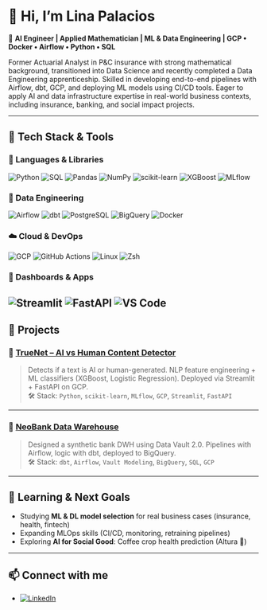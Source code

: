 # 👋 Hi, I’m Lina Palacios

🎯 **AI Engineer | Applied Mathematician | ML & Data Engineering | GCP • Docker • Airflow • Python • SQL**

Former Actuarial Analyst in P&C insurance with strong mathematical background, transitioned into Data Science and recently completed a Data Engineering apprenticeship. Skilled in developing end-to-end pipelines with Airflow, dbt, GCP, and deploying ML models using CI/CD tools. Eager to apply AI and data infrastructure expertise in real-world business contexts, including insurance, banking, and social impact projects.

---
## 🔧 Tech Stack & Tools

### 🧠 Languages & Libraries
![Python](https://img.shields.io/badge/Python-3776AB?logo=python&logoColor=white)
![SQL](https://img.shields.io/badge/SQL-4479A1?logo=postgresql&logoColor=white)
![Pandas](https://img.shields.io/badge/Pandas-150458?logo=pandas&logoColor=white)
![NumPy](https://img.shields.io/badge/NumPy-013243?logo=numpy&logoColor=white)
![scikit-learn](https://img.shields.io/badge/scikit--learn-F7931E?logo=scikitlearn&logoColor=black)
![XGBoost](https://img.shields.io/badge/XGBoost-EC6C00?logo=xgboost&logoColor=white)
![MLflow](https://img.shields.io/badge/MLflow-0194f0?logo=mlflow&logoColor=white)

### 🧱 Data Engineering
![Airflow](https://img.shields.io/badge/Airflow-017CEE?logo=apacheairflow&logoColor=white)
![dbt](https://img.shields.io/badge/dbt-FF694B?logo=dbt&logoColor=white)
![PostgreSQL](https://img.shields.io/badge/PostgreSQL-4169E1?logo=postgresql&logoColor=white)
![BigQuery](https://img.shields.io/badge/BigQuery-4285F4?logo=googlebigquery&logoColor=white)
![Docker](https://img.shields.io/badge/Docker-2496ED?logo=docker&logoColor=white)

### ☁️ Cloud & DevOps
![GCP](https://img.shields.io/badge/GCP-4285F4?logo=googlecloud&logoColor=white)
![GitHub Actions](https://img.shields.io/badge/GitHub%20Actions-2088FF?logo=githubactions&logoColor=white)
![Linux](https://img.shields.io/badge/Linux-FCC624?logo=linux&logoColor=black)
![Zsh](https://img.shields.io/badge/Zsh-000000?logo=gnubash&logoColor=white)

### 🎨 Dashboards & Apps
![Streamlit](https://img.shields.io/badge/Streamlit-FF4B4B?logo=streamlit&logoColor=white)
![FastAPI](https://img.shields.io/badge/FastAPI-009688?logo=fastapi&logoColor=white)
![VS Code](https://img.shields.io/badge/VS%20Code-007ACC?logo=visualstudiocode&logoColor=white)
---

## 🚀 Projects

### 🔹 [TrueNet – AI vs Human Content Detector](https://github.com/your-repo/truenet)
> Detects if a text is AI or human-generated. NLP feature engineering + ML classifiers (XGBoost, Logistic Regression). Deployed via Streamlit + FastAPI on GCP.  
🛠️ Stack: `Python`, `scikit-learn`, `MLflow`, `GCP`, `Streamlit`, `FastAPI`

---

### 🔹 [NeoBank Data Warehouse](https://github.com/your-repo/neobank-dwh)
> Designed a synthetic bank DWH using Data Vault 2.0. Pipelines with Airflow, logic with dbt, deployed to BigQuery.  
🛠️ Stack: `dbt`, `Airflow`, `Vault Modeling`, `BigQuery`, `SQL`, `GCP`

---

## 🌱 Learning & Next Goals

- Studying **ML & DL model selection** for real business cases (insurance, health, fintech)
- Expanding MLOps skills (CI/CD, monitoring, retraining pipelines)
- Exploring **AI for Social Good**: Coffee crop health prediction (Altura 🌱)

---

## 📫 Connect with me
- [![LinkedIn](https://img.shields.io/badge/LinkedIn-%230077B5.svg?&style=flat&logo=linkedin&logoColor=white)](https://www.linkedin.com/in/lina-palacios)

